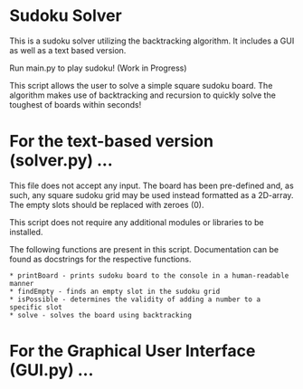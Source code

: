 # Sudoku Solver
This is a sudoku solver utilizing the backtracking algorithm. It includes a GUI as well as a text based version.

Run main.py to play sudoku! (Work in Progress)

This script allows the user to solve a simple square sudoku board.
The algorithm makes use of backtracking and recursion to quickly solve
the toughest of boards within seconds!

# For the text-based version (solver.py) ...
This file does not accept any input. The board has been pre-defined and,
as such, any square sudoku grid may be used instead formatted as a 2D-array.
The empty slots should be replaced with zeroes (0).

This script does not require any additional modules or libraries to be installed.

The following functions are present in this script. Documentation
can be found as docstrings for the respective functions.

    * printBoard - prints sudoku board to the console in a human-readable manner
    * findEmpty - finds an empty slot in the sudoku grid
    * isPossible - determines the validity of adding a number to a specific slot
    * solve - solves the board using backtracking
    
# For the Graphical User Interface (GUI.py) ...

